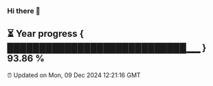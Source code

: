 ### Hi there 👋
⏳ Year progress { ████████████████████████████▁▁ } 93.86 %
---
⏰ Updated on Mon, 09 Dec 2024 12:21:16 GMT

